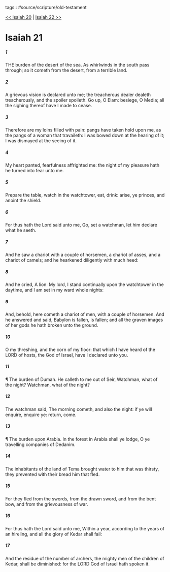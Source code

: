 tags:: #source/scripture/old-testament

[<< Isaiah 20](source/scripture/old-testament/23_Isaiah/Isaiah_20.md) | [Isaiah 22 >>](source/scripture/old-testament/23_Isaiah/Isaiah_22.md)

# Isaiah 21

##### 1

THE burden of the desert of the sea. As whirlwinds in the south pass through; so it cometh from the desert, from a terrible land.

##### 2

A grievous vision is declared unto me; the treacherous dealer dealeth treacherously, and the spoiler spoileth. Go up, O Elam: besiege, O Media; all the sighing thereof have I made to cease.

##### 3

Therefore are my loins filled with pain: pangs have taken hold upon me, as the pangs of a woman that travaileth: I was bowed down at the hearing of it; I was dismayed at the seeing of it.

##### 4

My heart panted, fearfulness affrighted me: the night of my pleasure hath he turned into fear unto me.

##### 5

Prepare the table, watch in the watchtower, eat, drink: arise, ye princes, and anoint the shield.

##### 6

For thus hath the Lord said unto me, Go, set a watchman, let him declare what he seeth.

##### 7

And he saw a chariot with a couple of horsemen, a chariot of asses, and a chariot of camels; and he hearkened diligently with much heed:

##### 8

And he cried, A lion: My lord, I stand continually upon the watchtower in the daytime, and I am set in my ward whole nights:

##### 9

And, behold, here cometh a chariot of men, with a couple of horsemen. And he answered and said, Babylon is fallen, is fallen; and all the graven images of her gods he hath broken unto the ground.

##### 10

O my threshing, and the corn of my floor: that which I have heard of the LORD of hosts, the God of Israel, have I declared unto you.

##### 11

¶ The burden of Dumah. He calleth to me out of Seir, Watchman, what of the night? Watchman, what of the night?

##### 12

The watchman said, The morning cometh, and also the night: if ye will enquire, enquire ye: return, come.

##### 13

¶ The burden upon Arabia. In the forest in Arabia shall ye lodge, O ye travelling companies of Dedanim.

##### 14

The inhabitants of the land of Tema brought water to him that was thirsty, they prevented with their bread him that fled.

##### 15

For they fled from the swords, from the drawn sword, and from the bent bow, and from the grievousness of war.

##### 16

For thus hath the Lord said unto me, Within a year, according to the years of an hireling, and all the glory of Kedar shall fail:

##### 17

And the residue of the number of archers, the mighty men of the children of Kedar, shall be diminished: for the LORD God of Israel hath spoken it.
